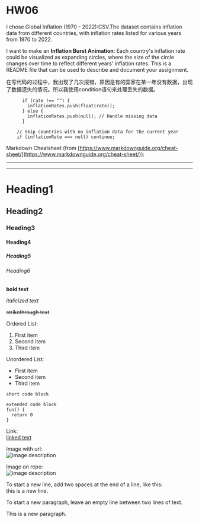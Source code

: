 # HW06

I chose Global Inflation (1970 - 2022):CSV.The dataset contains inflation data from different countries, with inflation rates listed for various years from 1970 to 2022. 


I want to make an **Inflation Burst Animation**: Each country's inflation rate could be visualized as expanding circles, where the size of the circle changes over time to reflect different years' inflation rates.
This is a README file that can be used to describe and document your assignment.


在写代码的过程中，我出现了几次报错，原因是有的国家在某一年没有数据，出现了数据遗失的情况。所以我使用condition语句来处理丢失的数据。
```
      if (rate !== "") {
        inflationRates.push(float(rate));
      } else {
        inflationRates.push(null); // Handle missing data
      }
```
```
    // Skip countries with no inflation data for the current year
    if (inflationRate === null) continue;
```


Markdown Cheatsheet (from [https://www.markdownguide.org/cheat-sheet/](https://www.markdownguide.org/cheat-sheet/)):

---
---

# Heading1
## Heading2
### Heading3
#### Heading4
##### Heading5
###### Heading6

**bold text**

*italicized text*

~~strikethrough text~~

Ordered List:
1. First item
2. Second item
3. Third item

Unordered List:
- First item
- Second item
- Third item

`short code block`

```
extended code block
fun() {
  return 0
}
```

Link:  
[linked text](https://www.example.com)


Image with url:  
![image description](https://dm-gy-6063-2024f-b.github.io/assets/homework/02/clark-espaco-modulado-00.jpg)


Image on repo:  
![image description](./file-name.jpg)


To start a new line, add two spaces at the end of a line, like this:  
this is a new line.


To start a new paragraph, leave an empty line between two lines of text.

This is a new paragraph.
